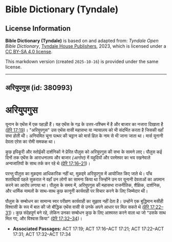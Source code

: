 # Bible Dictionary (Tyndale)

## License Information

**Bible Dictionary (Tyndale)** is based on and adapted from: _Tyndale Open Bible Dictionary_, [Tyndale House Publishers](https://tyndaleopenresources.com/), 2023, which is licensed under a [CC BY-SA 4.0 license](https://creativecommons.org/licenses/by-sa/4.0/legalcode.en).

This markdown version (created `2025-10-16`) is provided under the same license.



--------------------------------

## अरियुपगुस (id: 380993)

अरियुपगुस
=========

यूनान के एथेंस में एक पहाड़ी हैं। यह एथेंस के गढ़ के उत्तर\-पश्चिम में है और बाजार का नजारा दिखाता है ([प्रेरि 17:19](https://ref.ly/Acts17:19))। "अरियुपगुस" उस एथेंस वासी महासभा या न्यायालय को भी संदर्भित करता है जिसकी वहाँ सभा होती थी। अनियमित चूना पत्थर की चट्टान को मार्स हिल के नाम से भी जाना जाता था। मार्स यूनानी देवता एरेस का रोमी समकक्ष था।

कुछ इपिकूरी और स्तोईकी दार्शनिकों ने प्रेरित पौलुस को अरियुपगुस की सभा के सामने लाए। पौलुस कई दिनों तक एथेंस के आराधनालय और बाजार *(आगोरा)* में यहूदियों और परमेश्वर का भय रखनेवाले अन्यजातियों के साथ तर्क कर रहे थे ([प्रेरि 17:16–21](https://ref.ly/Acts17:16-Acts17:21))।

परन्तु पौलुस का मुक़द्दमा आधिकारिक नहीं था, मुक़द्दमे अरियुपगुस में आयोजित किए जाते थे। पाँच शताब्दियों पहले सुकरात ने वहाँ उन लोगों का सामना किया था जिन्होंने उन पर यूनानी देवताओं का अपमान करने का आरोप लगाया था। पौलुस के समय में, अरियुपगुस की महासभा राजनीतिक, शैक्षिक, दार्शनिक, और धार्मिक मामलों के साथ\-साथ कुछ कानूनी कार्यवाही पर विचार करने के लिए जिम्मेदार थी।

पौलुस के सम्बोधन का सामान्य स्वर परीक्षण कार्यवाही का सुझाव नहीं देता है। उन्होंने एक बुद्धिमान मसीही विश्वासी के रूप में बात की जो बौद्धिक एथेंस वासी से उनके अपने आधार पर मिल सकते थे ([प्रेरि 17:22–31](https://ref.ly/Acts17:22-Acts17:31))। कुछ संदेहपूर्ण बने रहे, लेकिन उनका सम्बोधन कुछ के लिए आश्वस्त करने वाला था जो “उसके साथ मिल गए, और विश्वास किया” ([प्रेरि 17:32–34](https://ref.ly/Acts17:32-Acts17:34))।

* **Associated Passages:** ACT 17:19; ACT 17:16–ACT 17:21; ACT 17:22–ACT 17:31; ACT 17:32–ACT 17:34

